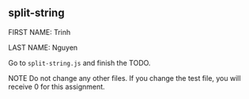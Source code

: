 ## split-string

FIRST NAME: Trinh 

LAST NAME: Nguyen

Go to `split-string.js` and finish the TODO.

NOTE Do not change any other files. If you change the test file, you will receive 0 for this assignment.

